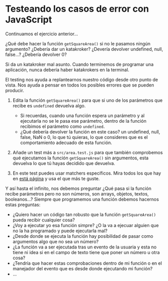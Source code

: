 # Testeando los casos de error con JavaScript

Continuamos el ejercicio anterior...

¿Qué debe hacer la función `getSquareArea()` si no le pasamos ningún argumento? ¿Debería dar un katakroker?
¿Devería devolver undefined, null, false...?
¿Debería devolver 0?

Si da un katakroker mal asunto. Cuando terminemos de programar una aplicación, nunca debería haber katakrokers en la terminal.

El testing nos ayuda a replantearnos nuestro código desde otro punto de vista. Nos ayuda a pensar en todos los posibles errores que se pueden producir.

1. Edita la función `getSquareArea()` para que si uno de los parámetros que recibe es `undefined` devuelva algo.

   - Si recuerdas, cuando una función espera un parámetro y al ejecutarla no se le pasa ese parámetro, dentro de la función recibimos el parámetro como `undefined`.
   - ¿Qué debería devolver la función en este caso? un undefined, null, false, NaN o 0, lo que tú quieras, lo que consideres que es el comportamiento adecuado de esta función.

2. Añade un test más a `src/area.test.js` para que también comprobemos qué ejecutamos la función `getSquareArea()` sin argumentos, esta devuelva lo que tú hayas decidido que devuelva.

3. En este test puedes usar matchers específicos. Mira todos los que hay en [está página](https://jestjs.io/es-ES/docs/expect) y usa el que más te guste.

Y así hasta el infinito, nos debemos preguntar ¿Qué pasa si la función recibe parámetros pero no son números, son arrays, objetos, textos, booleanos...? Siempre que programemos una función debemos hacernos estas preguntas:

- ¿Quiero hacer un código tan robusto que la función `getSquareArea()` pueda recibir cualquier cosa?
- ¿Voy a ejecutar yo esa función simpre? ¿O la va a ejecuar alguien que no la ha programado y puede ejecutarla mal?
- ¿Desde donde se ejecuta la función hay posibilidad de pasar como argumentos algo que no sea un número?
- ¿La función va a ser ejecutada tras un evento de la usuaria y esta no tiene ni idea si en el campo de texto tiene que poner un número u otra cosa?
- ¿Tendría que hacer estas comprobaciones dentro de mi función o en el manejador del evento que es desde donde ejecutando mi función?
- ...
